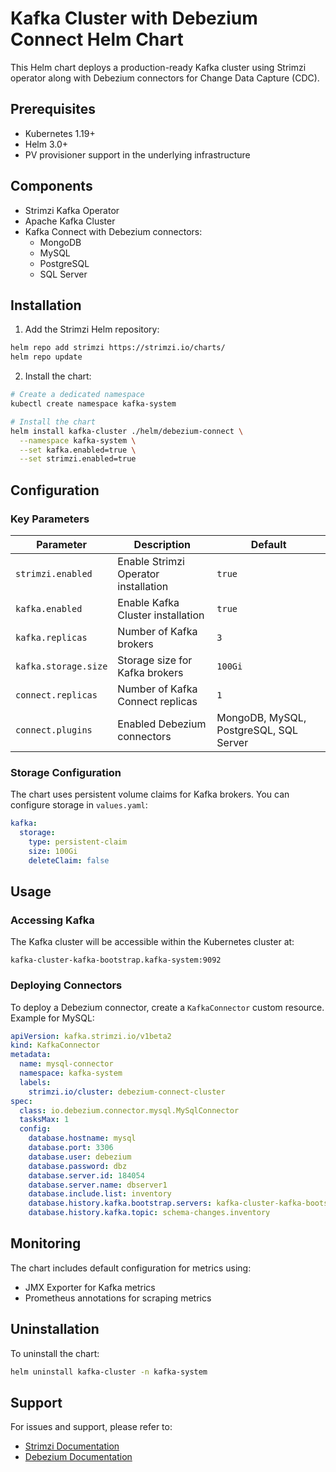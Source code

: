# Kafka Cluster with Debezium Connect Helm Chart

This Helm chart deploys a production-ready Kafka cluster using Strimzi operator along with Debezium connectors for Change Data Capture (CDC).

## Prerequisites

- Kubernetes 1.19+
- Helm 3.0+
- PV provisioner support in the underlying infrastructure

## Components

- Strimzi Kafka Operator
- Apache Kafka Cluster
- Kafka Connect with Debezium connectors:
  - MongoDB
  - MySQL
  - PostgreSQL
  - SQL Server

## Installation

1. Add the Strimzi Helm repository:
```bash
helm repo add strimzi https://strimzi.io/charts/
helm repo update
```

2. Install the chart:
```bash
# Create a dedicated namespace
kubectl create namespace kafka-system

# Install the chart
helm install kafka-cluster ./helm/debezium-connect \
  --namespace kafka-system \
  --set kafka.enabled=true \
  --set strimzi.enabled=true
```

## Configuration

### Key Parameters

| Parameter | Description | Default |
|-----------|-------------|---------|
| `strimzi.enabled` | Enable Strimzi Operator installation | `true` |
| `kafka.enabled` | Enable Kafka Cluster installation | `true` |
| `kafka.replicas` | Number of Kafka brokers | `3` |
| `kafka.storage.size` | Storage size for Kafka brokers | `100Gi` |
| `connect.replicas` | Number of Kafka Connect replicas | `1` |
| `connect.plugins` | Enabled Debezium connectors | MongoDB, MySQL, PostgreSQL, SQL Server |

### Storage Configuration

The chart uses persistent volume claims for Kafka brokers. You can configure storage in `values.yaml`:

```yaml
kafka:
  storage:
    type: persistent-claim
    size: 100Gi
    deleteClaim: false
```

## Usage

### Accessing Kafka

The Kafka cluster will be accessible within the Kubernetes cluster at:
```
kafka-cluster-kafka-bootstrap.kafka-system:9092
```

### Deploying Connectors

To deploy a Debezium connector, create a `KafkaConnector` custom resource. Example for MySQL:

```yaml
apiVersion: kafka.strimzi.io/v1beta2
kind: KafkaConnector
metadata:
  name: mysql-connector
  namespace: kafka-system
  labels:
    strimzi.io/cluster: debezium-connect-cluster
spec:
  class: io.debezium.connector.mysql.MySqlConnector
  tasksMax: 1
  config:
    database.hostname: mysql
    database.port: 3306
    database.user: debezium
    database.password: dbz
    database.server.id: 184054
    database.server.name: dbserver1
    database.include.list: inventory
    database.history.kafka.bootstrap.servers: kafka-cluster-kafka-bootstrap:9092
    database.history.kafka.topic: schema-changes.inventory
```

## Monitoring

The chart includes default configuration for metrics using:
- JMX Exporter for Kafka metrics
- Prometheus annotations for scraping metrics

## Uninstallation

To uninstall the chart:
```bash
helm uninstall kafka-cluster -n kafka-system
```

## Support

For issues and support, please refer to:
- [Strimzi Documentation](https://strimzi.io/documentation/)
- [Debezium Documentation](https://debezium.io/documentation/) 